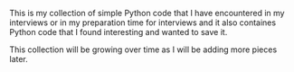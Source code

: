 This is my collection of simple Python code that I have encountered in my interviews or in my preparation time for interviews and it also containes Python code that I found interesting and wanted to save it.

This collection will be growing over time as I will be adding more pieces later.
